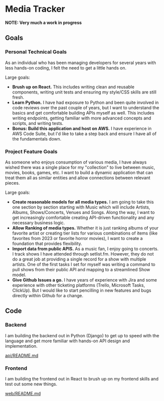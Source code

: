 # Media Tracker

**NOTE: Very much a work in progress**

## Goals

### Personal Technical Goals

As an individual who has been managing developers for several years with less hands-on coding, I felt the need to get a little hands on.

Large goals:

- **Brush up on React.** This includes writing clean and reusable components, writing unit tests and ensuring my style/CSS skills are still fresh.
- **Learn Python.** I have had exposure to Python and been quite involved in code reviews over the past couple of years, but I want to understand the basics and get comfortable building APIs myself as well. This includes writing endpoints, getting familiar with more advanced concepts and scripts, and writing tests.
- **Bonus: Build this application and host on AWS.** I have experience in AWS Code Suite, but I'd like to take a step back and ensure I have all of the fundamentals down.

### Project Feature Goals

As someone who enjoys consumption of various media, I have always wished there was a single place for my "collection" to live between music, movies, books, games, etc. I want to build a dynamic application that can treat them all as similar entities and allow connections between relevant pieces.

Large goals:

- **Create reasonable models for all media types.** I am going to take this one section by section starting with Music which will include Artists, Albums, Shows/Concerts, Venues and Songs. Along the way, I want to get increasingly comfortable creating API-driven functionality and any necessary business logic.
- **Allow Ranking of media types.** Whether it is just ranking albums of your favorite artist or creating tier lists for various combinations of items (like favorites from 2023 or favorite horror movies), I want to create a foundation that provides flexibility.
- **Import data from public APIS.** As a music fan, I enjoy going to concerts. I track shows I have attended through setlist.fm. However, they do not do a great job at providing a single record for a show with multiple artists. One of the first tasks I set for myself was writing a command to pull shows from their public API and mapping to a streamlined Show model.
- **Give Github Issues a go.** I have years of experience with Jira and some experience with other ticketing platforms (Trello, Microsoft Tasks, ClickUp). But I would like to start pencilling in new features and bugs directly within Github for a change.

## Code

### Backend

I am building the backend out in Python (Django) to get up to speed with the language and get more familiar with hands-on API design and implementation.

[api/README.md](api/README.md)

### Frontend

I am building the frontend out in React to brush up on my frontend skills and test out some new things.

[web/README.md](web/README.md)
